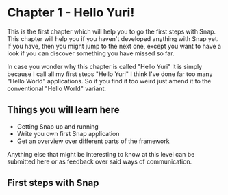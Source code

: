 Chapter 1 - Hello Yuri!
=======================

This is the first chapter which will help you to go the first steps with Snap.
This chapter will help you if you haven't developed anything with Snap yet. If
you have, then you might jump to the next one, except you want to have a look
if you can discover something you have missed so far.

In case you wonder why this chapter is called "Hello Yuri" it is simply
because I call all my first steps "Hello Yuri" I think I've done far too many
"Hello World" applications. So if you find it too weird just amend it to the
conventional "Hello World" variant.


Things you will learn here
--------------------------

* Getting Snap up and running
* Write you own first Snap application
* Get an overview over different parts of the framework

Anything else that might be interesting to know at this level can be submitted
here or as feedback over said ways of communication.


First steps with Snap
---------------------

